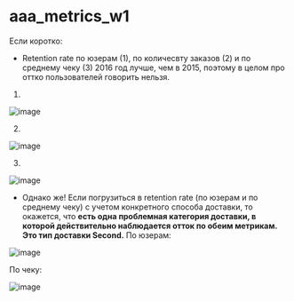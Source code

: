 # aaa_metrics_w1
Если коротко:
- Retention rate по юзерам (1), по количесвту заказов (2) и по среднему чеку (3) 2016 год лучше, чем в 2015, поэтому в целом про оттко пользователей говорить нельзя.

1)

![image](https://user-images.githubusercontent.com/64481664/217665285-699dedea-d884-4000-9712-b1a605a1390b.png)


2)
![image](https://user-images.githubusercontent.com/64481664/217665487-b6e65446-fd13-448d-983a-35c89e0498f8.png)


3)
![image](https://user-images.githubusercontent.com/64481664/217665579-ef3adcc2-0c23-4218-a32e-71ab502b62e8.png)


- Однако же! Если погрузиться в retention rate (по юзерам и по среднему чеку) с учетом конкретного способа доставки, то окажется, что **есть одна проблемная категория доставки, в которой действительно наблюдается отток по обеим метрикам. Это тип доставки Second.**
По юзерам:

![image](https://user-images.githubusercontent.com/64481664/217666653-d731291f-3a29-46b8-8e63-b1b7676a77d4.png)


По чеку: 

![image](https://user-images.githubusercontent.com/64481664/217666686-828df02c-419f-4400-9286-39f5a37c6dc3.png)

